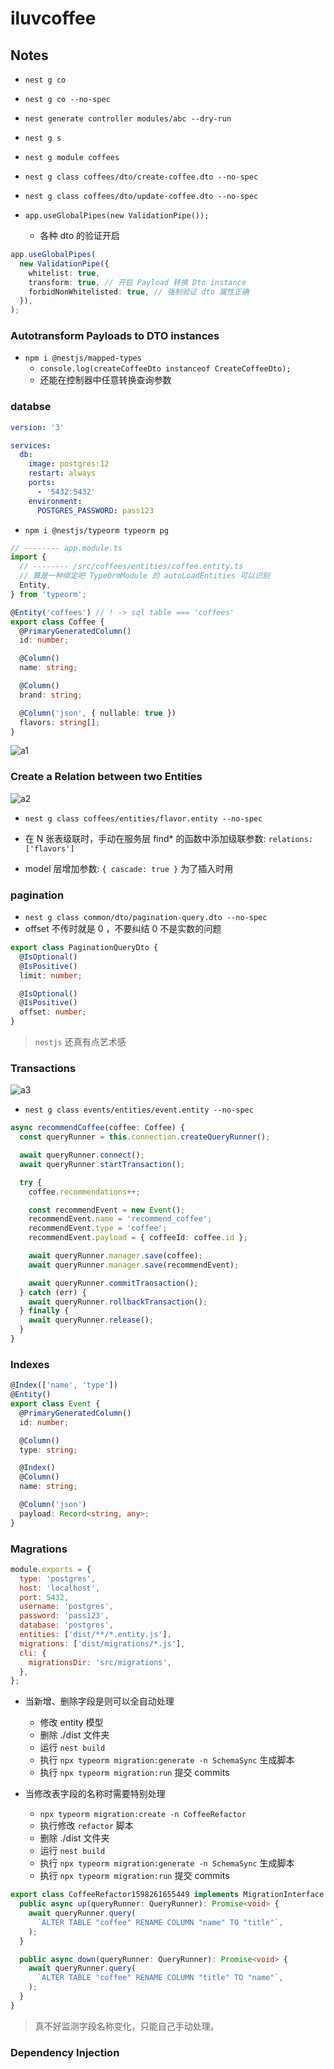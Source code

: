 # iluvcoffee

## Notes

- `nest g co`
- `nest g co --no-spec`
- `nest generate controller modules/abc --dry-run`
- `nest g s`
- `nest g module coffees`
- `nest g class coffees/dto/create-coffee.dto --no-spec`
- `nest g class coffees/dto/update-coffee.dto --no-spec`

- `app.useGlobalPipes(new ValidationPipe());`
  - 各种 dto 的验证开启

```ts
app.useGlobalPipes(
  new ValidationPipe({
    whitelist: true,
    transform: true, // 开启 Payload 转换 Dto instance
    forbidNonWhitelisted: true, // 强制验证 dto 属性正确
  }),
);
```

### Autotransform Payloads to DTO instances

- `npm i @nestjs/mapped-types`
  - `console.log(createCoffeeDto instanceof CreateCoffeeDto);`
  - 还能在控制器中任意转换查询参数

### databse

```yml
version: '3'

services:
  db:
    image: postgres:12
    restart: always
    ports:
      - '5432:5432'
    environment:
      POSTGRES_PASSWORD: pass123
```

- `npm i @nestjs/typeorm typeorm pg`

```ts
// -------- app.module.ts
import {
  // -------- /src/coffees/entities/coffee.entity.ts
  // 算是一种绑定吧 TypeOrmModule 的 autoLoadEntities 可以识别
  Entity,
} from 'typeorm';

@Entity('coffees') // ! -> sql table === 'coffees'
export class Coffee {
  @PrimaryGeneratedColumn()
  id: number;

  @Column()
  name: string;

  @Column()
  brand: string;

  @Column('json', { nullable: true })
  flavors: string[];
}
```

![a1](images/WX20200824-094155.png)

### Create a Relation between two Entities

![a2](images/WX20200824-101639.png)

- `nest g class coffees/entities/flavor.entity --no-spec`

- 在 N 张表级联时，手动在服务层 find\* 的函数中添加级联参数: `relations: ['flavors']`
- model 层增加参数: `{ cascade: true }`  为了插入时用

### pagination

- `nest g class common/dto/pagination-query.dto --no-spec`
- offset 不传时就是 0 ，不要纠结 0 不是实数的问题

```ts
export class PaginationQueryDto {
  @IsOptional()
  @IsPositive()
  limit: number;

  @IsOptional()
  @IsPositive()
  offset: number;
}
```

> `nestjs` 还真有点艺术感

### Transactions

![a3](images/WX20200824-112210.png)

- `nest g class events/entities/event.entity --no-spec`

```ts
async recommendCoffee(coffee: Coffee) {
  const queryRunner = this.connection.createQueryRunner();

  await queryRunner.connect();
  await queryRunner.startTransaction();

  try {
    coffee.recommendations++;

    const recommendEvent = new Event();
    recommendEvent.name = 'recommend_coffee';
    recommendEvent.type = 'coffee';
    recommendEvent.payload = { coffeeId: coffee.id };

    await queryRunner.manager.save(coffee);
    await queryRunner.manager.save(recommendEvent);

    await queryRunner.commitTransaction();
  } catch (err) {
    await queryRunner.rollbackTransaction();
  } finally {
    await queryRunner.release();
  }
}
```

### Indexes

```ts
@Index(['name', 'type'])
@Entity()
export class Event {
  @PrimaryGeneratedColumn()
  id: number;

  @Column()
  type: string;

  @Index()
  @Column()
  name: string;

  @Column('json')
  payload: Record<string, any>;
}
```

### Magrations

```js
module.exports = {
  type: 'postgres',
  host: 'localhost',
  port: 5432,
  username: 'postgres',
  password: 'pass123',
  database: 'postgres',
  entities: ['dist/**/*.entity.js'],
  migrations: ['dist/migrations/*.js'],
  cli: {
    migrationsDir: 'src/migrations',
  },
};
```

- 当新增、删除字段是则可以全自动处理
  - 修改 entity 模型
  - 删除 ./dist 文件夹
  - 运行 `nest build`
  - 执行 `npx typeorm migration:generate -n SchemaSync` 生成脚本
  - 执行 `npx typeorm migration:run` 提交 commits

- 当修改表字段的名称时需要特别处理
  - `npx typeorm migration:create -n CoffeeRefactor`
  - 执行修改 `refactor` 脚本
  - 删除 ./dist 文件夹
  - 运行 `nest build`
  - 执行 `npx typeorm migration:generate -n SchemaSync` 生成脚本
  - 执行 `npx typeorm migration:run` 提交 commits

```ts
export class CoffeeRefactor1598261655449 implements MigrationInterface {
  public async up(queryRunner: QueryRunner): Promise<void> {
    await queryRunner.query(
      `ALTER TABLE "coffee" RENAME COLUMN "name" TO "title"`,
    );
  }

  public async down(queryRunner: QueryRunner): Promise<void> {
    await queryRunner.query(
      `ALTER TABLE "coffee" RENAME COLUMN "title" TO "name"`,
    );
  }
}
```

> 真不好监测字段名称变化，只能自己手动处理。

### Dependency Injection
